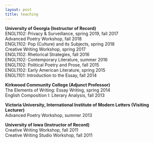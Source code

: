 ```yaml
---
layout: post
title: teaching
---
```

**University of Georgia (Instructor of Record)**<br>
ENGL1102: Privacy & Surveillance, spring 2019, fall 2017<br>
Advanced Poetry Workshop, fall 2018<br>
ENGL1102: Pop (Culture) and its Subjects, spring 2018<br>
Creative Writing Workshop, spring 2017<br>
ENGL1102: Rhetorical Strategies, fall 2016<br>
ENGL1102: Contemporary Literature, summer 2016<br>
ENGL1102: Political Poetry and Prose, fall 2015<br>
ENGL1102: Early American Literature, spring 2015<br>
ENGL1101: Introduction to the Essay, fall 2014<br>

**Kirkwood Community College (Adjunct Professor)**<br>
The Elements of Writing: Essay Writing, spring 2014<br>
English Composition I: Literary Analysis, fall 2013<br>

**Victoria University, International Institute of Modern Letters (Visiting Lecturer)**<br>
Advanced Poetry Workshop, summer 2013<br>

**University of Iowa (Instructor of Record)**<br>
Creative Writing Workshop, fall 2011<br>
Creative Writing Studio Workshop, fall 2011<br>
